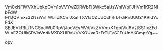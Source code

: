Vm0xNFlWVXhUbkpOVm1oVVYwZDRWbFl3Wkc5alJsWnlWbFJHVm1KR2NIbFdW
M1JQVmxaS2NsWnFWbFZXCmJXaFFXVlJCZUdOdFRrbFdiRnBUQ21KRldYcFdX
SEJEVkRKU1NGSnJWbGRpVjJoeVEyMVdjVkZVVmxKTgpiVkl6V2tSS1IxZFdW
bFZOUlhSRVlsVndkMXBXUlRsUVVXOUxaRzFrTkFvS2FuUnAKCmptYg==

opv